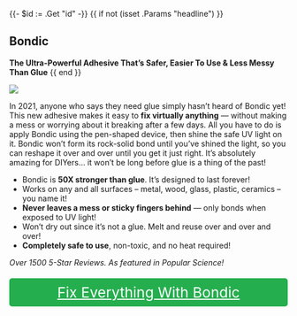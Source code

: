 {{- $id := .Get "id" -}}
{{ if not (isset .Params "headline") }}
## Bondic

**The Ultra-Powerful Adhesive That’s Safer, Easier To Use & Less Messy Than Glue**
{{ end }}

[![](/list/bondic-title.jpg)](https://t.gadgetadvisers.com/click/{{$id}})

In 2021, anyone who says they need glue simply hasn’t heard of Bondic yet! This new adhesive makes it easy to **fix virtually anything** — without making a mess or worrying about it breaking after a few days. All you have to do is apply Bondic using the pen-shaped device, then shine the safe UV light on it. Bondic won’t form its rock-solid bond until you’ve shined the light, so you can reshape it over and over until you get it just right. It’s absolutely amazing for DIYers… it won’t be long before glue is a thing of the past!

- Bondic is **50X stronger than glue**. It’s designed to last forever!
- Works on any and all surfaces – metal, wood, glass, plastic, ceramics – you name it!
- **Never leaves a mess or sticky fingers behind** — only bonds when exposed to UV light!
- Won’t dry out since it’s not a glue. Melt and reuse over and over and over!
- **Completely safe to use**, non-toxic, and no heat required!

*Over 1500 5-Star Reviews. As featured in Popular Science!*

<a href="(https://t.gadgetadvisers.com/click/{{$id}})" style="color: white;">
   <div style="text-align:center;background-color:#25ae4e;margin-bottom:20px;margin-top:20px;width: 100%;-webkit-border-radius: 5px;">
      <div style="color: white; padding: 10px;font-size: 26px;">
      Fix Everything With Bondic
      </div>
   </div>
</a>